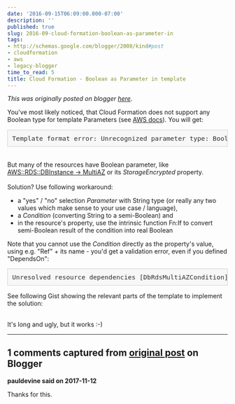 ```yaml
---
date: '2016-09-15T06:09:00.000-07:00'
description: ''
published: true
slug: 2016-09-cloud-formation-boolean-as-parameter-in
tags:
- http://schemas.google.com/blogger/2008/kind#post
- cloudformation
- aws
- legacy-blogger
time_to_read: 5
title: Cloud Formation - Boolean as Parameter in template
---
```


*This was originally posted on blogger [here](https://josef-sustacek-ee.blogspot.com/2016/09/cloud-formation-boolean-as-parameter-in.html)*.

You've most likely noticed, that Cloud Formation does not support any Boolean type for template Parameters (see <a href="http://docs.aws.amazon.com/AWSCloudFormation/latest/UserGuide/parameters-section-structure.html?shortFooter=true">AWS docs</a>). You will get:<br />
<pre style="background-color: #f7f7f7; border: 1px solid rgb(208, 208, 208); color: #303030; font-size: 11pt; padding: 10px; width: auto !important;"><span style="font-size: 11pt;">Template format error: </span>Unrecognized parameter type: Boolean</pre>
<br />
But many of the resources have <span>Boolean</span> parameter, like <a href="http://docs.aws.amazon.com/AWSCloudFormation/latest/UserGuide/aws-properties-rds-database-instance.html?shortFooter=true#cfn-rds-dbinstance-multiaz">AWS::RDS::DBInstance -&gt; MultiAZ</a> or its&nbsp;<i>StorageEncrypted</i> property.<br />
<br />
Solution? Use following workaround:<br />
<ul>
<li>a "yes" / "no" selection <i>Parameter</i> with&nbsp;<span>String</span>&nbsp;type (or really any two values which make sense to your use case / language),&nbsp;</li>
<li>a <i>Condition</i> (converting <span>String</span> to a semi-<span>Boolean</span>) and&nbsp;</li>
<li>in the resource's property, use the intrinsic function <span>Fn:If</span>&nbsp;to convert semi-<span>Boolean</span>&nbsp;result of the condition into real <span>Boolean</span></li>
</ul>
<span style="font-family: inherit;">Note that you cannot use the <i>Condition</i> directly as the property's value, using e.g. "Ref" +&nbsp;its name&nbsp;- you'd get a validation error, even if you defined "DependsOn":&nbsp;</span><br />
<div>
<pre style="background-color: #f7f7f7; border: 1px solid rgb(208, 208, 208); color: #303030; font-size: 11pt; padding: 10px; width: auto;"><span>Unresolved resource dependencies [DbRdsMultiAZCondition] in the Resources block of the template</span></pre>
<div>
<ul>
</ul>
See following Gist showing the relevant parts of the template to implement the solution:<br />
<br />

It's long and ugly, but it works :-)</div>
</div>

---

## 1 comments captured from [original post](https://josef-sustacek-ee.blogspot.com/2016/09/cloud-formation-boolean-as-parameter-in.html) on Blogger

**pauldevine said on 2017-11-12**

Thanks for this.

